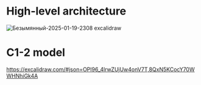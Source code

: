 # High-level architecture
![Безымянный-2025-01-19-2308 excalidraw](https://github.com/user-attachments/assets/aecb4b0f-937d-47e0-9844-4bc6926ff768)
# C1-2 model
https://excalidraw.com/#json=OPl96_4lrwZUjUw4onV7T,8QxN5KCocY70WWHNhiGk4A

